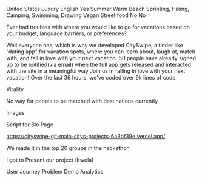 United States
Luxury
English
Yes
Summer
Warm
Beach
Sprinting, Hiking, Camping, Swimming, Drawing
Vegan
Street food
No
No


Ever had troubles with where you would like to 
go for vacations based on your budget, 
language barriers, or preferences? 

Well  everyone has, which is why we developed 
CitySwipe, a tinder like “dating app” for 
vacation spots, where you can learn about, 
laugh at, match with, and fall in love with 
your next vacation. 50 people have already signed 
up to be notified(via email) when the full app
gets released and interacted with the site in a 
meaningful way Join us in falling in love with 
your next vacation! Over the last 36 hours, we've 
coded over 9k lines of code

Virality

No way for people to be matched with destinations currently

Images

Script for Bio Page

https://cityswipe-git-main-citys-projects-6a3bf39e.vercel.app/


We made it in the top 20 groups in the hackathon

I got to Present our project (Itwela)

User Journey
Problem
Demo
Analytics
